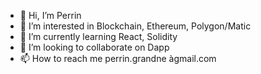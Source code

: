 - 👋 Hi, I’m Perrin
- 👀 I’m interested in Blockchain, Ethereum, Polygon/Matic
- 🌱 I’m currently learning React, Solidity
- 💞️ I’m looking to collaborate on Dapp
- 📫 How to reach me perrin.grandne àgmail.com

<!---
pgrandne/pgrandne is a ✨ special ✨ repository because its `README.md` (this file) appears on your GitHub profile.
You can click the Preview link to take a look at your changes.
--->
